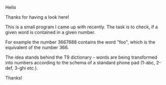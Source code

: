 Hello

Thanks for having a look here!

This is a small program I came up with recently.
The task is to check, if a given word is contained in a given number.

For example the number 3667688 contains the word "foo", which is the equivalent of the number 366.

The idea stands behind the T9 dictionary - words are being transformed into numbers 
according to the schema of a standard phone pad (1-abc, 2-def, 3-ghi etc.).

Thanks!
